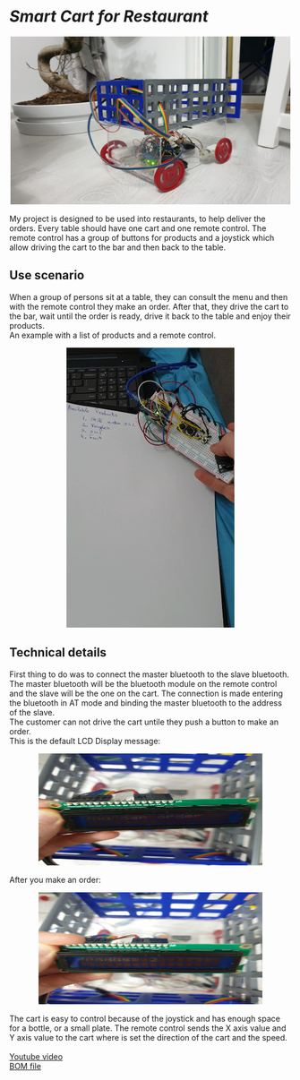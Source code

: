 <h1><em>Smart Cart for Restaurant</em></h1>

<p align="center">
  <img src="./Images/20200225_221914.jpg" width = "500" height = "300">
</p>

<p>
  My project is designed to be used into restaurants, to help deliver the orders. Every table should have one cart and one remote control. The remote control has a group of buttons for products and a joystick which allow driving the cart to the bar and then back to the table. 
<h2> Use scenario</h2>
  When a group of persons sit at a table, they can consult the menu and then with the remote control they make an order. After that, they drive the cart to the bar, wait until the order is ready, drive it back to the table and enjoy their products.<br> 
  An example with a list of products and a remote control.
  <p align = "center"> <img src="./Images/20200225_222828_1_Moment.jpg" width = "300" height = "500"> </p>
</p>

<h2> Technical details</h2>
  First thing to do was to connect the master bluetooth to the slave bluetooth. The master bluetooth will be the bluetooth module on the remote control and the slave will be the one on the cart. The connection is made entering the bluetooth in AT mode and binding the master bluetooth to the address of the slave. <br>
  The customer can not drive the cart untile they push a button to make an order.<br>
  This is the default LCD Display message:
  <p align = "center"><img src="./Images/20200225_224500.jpg" width = "400" height = "200"> </p>
  After you make an order:
    <p align = "center"><img src="./Images/20200225_224521.jpg" width = "400" height = "200"> </p>
  The cart is easy to control because of the joystick and has enough space for a bottle, or a small plate. The remote control sends the X axis value and Y axis value to the cart where is set the direction of the cart and the speed.<br><br>
  <a href = "https://www.youtube.com/watch?v=1a4pfF7IbWM&feature=youtu.be" > Youtube video </a><br>
  <a href = "https://docs.google.com/spreadsheets/d/1Htry010sDG5Vxl1XxuDkIDsEU6a6pIBbHVVmY9l-o_E/edit#gid=1914937528" > BOM file </a>
